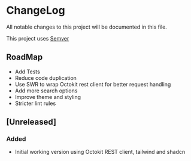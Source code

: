 # ChangeLog

All notable changes to this project will be documented in this file.

This project uses [Semver](https://semver.org/spec/v2.0.0.html)

## RoadMap

- Add Tests
- Reduce code duplication
- Use SWR to wrap Octokit rest client for better request handling
- Add more search options
- Improve theme and styling
- Stricter lint rules

## [Unreleased]

### Added

- Initial working version using Octokit REST client, tailwind and shadcn